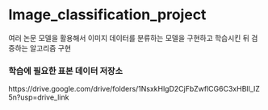 # Image_classification_project

여러 논문 모델을 활용해서 이미지 데이터를 분류하는 모델을 구현하고 학습시킨 뒤 검증하는 알고리즘 구현

### 학습에 필요한 표본 데이터 저장소
<p>https://drive.google.com/drive/folders/1NsxkHlgD2CjFbZwflCG6C3xHBlI_lZ5n?usp=drive_link</p>
